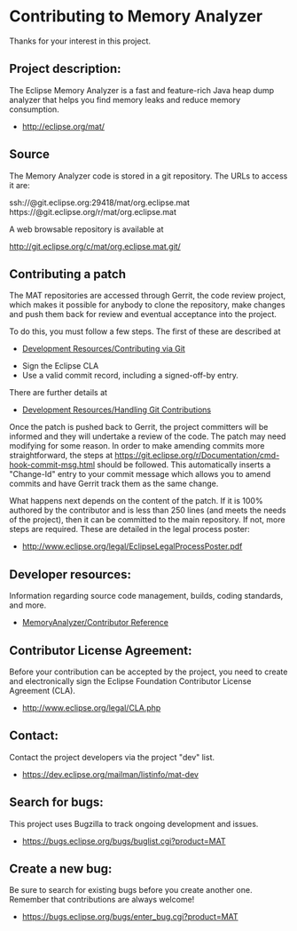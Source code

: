Contributing to Memory Analyzer 
====================

Thanks for your interest in this project.

Project description:
--------------------

The Eclipse Memory Analyzer is a fast and feature-rich Java heap dump analyzer that helps you find memory leaks and reduce memory consumption.

- <http://eclipse.org/mat/>

Source
------

The Memory Analyzer code is stored in a git repository. The URLs to access it are:

ssh://<username>@git.eclipse.org:29418/mat/org.eclipse.mat
https://<username>@git.eclipse.org/r/mat/org.eclipse.mat

A web browsable repository is available at

<http://git.eclipse.org/c/mat/org.eclipse.mat.git/>

Contributing a patch
--------------------

The MAT repositories are accessed through Gerrit, the code review
project, which makes it possible for anybody to clone the repository, make
changes and push them back for review and eventual acceptance into the project.

To do this, you must follow a few steps. The first of these are described at

- [Development Resources/Contributing via Git](https://wiki.eclipse.org/Development_Resources/Contributing_via_Git)

* Sign the Eclipse CLA
* Use a valid commit record, including a signed-off-by entry.

There are further details at

- [Development Resources/Handling Git Contributions](https://wiki.eclipse.org/Development_Resources/Handling_Git_Contributions)

Once the patch is pushed back to Gerrit, the project committers will be
informed and they will undertake a review of the code. The patch may need
modifying for some reason. In order to make amending commits more
straightforward, the steps at
https://git.eclipse.org/r/Documentation/cmd-hook-commit-msg.html should be
followed. This automatically inserts a "Change-Id" entry to your commit message
which allows you to amend commits and have Gerrit track them as the same
change.

What happens next depends on the content of the patch. If it is 100% authored
by the contributor and is less than 250 lines (and meets the needs of the
project), then it can be committed to the main repository. If not, more steps
are required. These are detailed in the legal process poster:

- <http://www.eclipse.org/legal/EclipseLegalProcessPoster.pdf>

Developer resources:
--------------------

Information regarding source code management, builds, coding standards, and more.

- [MemoryAnalyzer/Contributor Reference](http://wiki.eclipse.org/index.php?title=MemoryAnalyzer/Contributor_Reference)

Contributor License Agreement:
------------------------------

Before your contribution can be accepted by the project, you need to create and electronically sign the Eclipse Foundation Contributor License Agreement (CLA).

- <http://www.eclipse.org/legal/CLA.php>

Contact:
--------

Contact the project developers via the project "dev" list.

- <https://dev.eclipse.org/mailman/listinfo/mat-dev>

Search for bugs:
----------------

This project uses Bugzilla to track ongoing development and issues.

- <https://bugs.eclipse.org/bugs/buglist.cgi?product=MAT>

Create a new bug:
-----------------

Be sure to search for existing bugs before you create another one. Remember that contributions are always welcome!

- <https://bugs.eclipse.org/bugs/enter_bug.cgi?product=MAT>

